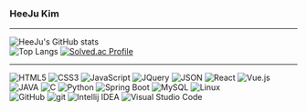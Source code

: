 ### HeeJu Kim

***************
![HeeJu's GitHub stats](https://github-readme-stats.vercel.app/api?username=HJK9810&show_icons=true&theme=radical)    
![Top Langs](https://github-readme-stats.vercel.app/api/top-langs/?username=HJK9810&layout=compact&theme=tokyonight) 
[![Solved.ac Profile](http://mazassumnida.wtf/api/generate_badge?boj=rubylulu)](https://solved.ac/profile/rubylulu)

***************
![HTML5](https://img.shields.io/badge/HTML5-E34F26?style=flat-square&logo=HTML5&logoColor=white)
![CSS3](https://img.shields.io/badge/CSS3-1572B6?style=flat-square&logo=CSS3&logoColor=white)
![JavaScript](https://img.shields.io/badge/JavaScript-F7DF1E?style=flat-square&logo=JavaScript&logoColor=white)
![JQuery](https://img.shields.io/badge/JQuery-0769AD?style=flat-square&logo=JQuery&logoColor=white)
![JSON](https://img.shields.io/badge/JSON-000000?style=flat-square&logo=JSON&logoColor=white)
![React](https://img.shields.io/badge/React-61DAFB?style=flat-square&logo=React&logoColor=white)
![Vue.js](https://img.shields.io/badge/Vue.js-4FC08D?style=flat-square&logo=Vue.js&logoColor=white)
<br>
![JAVA](https://img.shields.io/badge/JAVA-007396?style=flat-square&logo=java&logoColor=white)
![C](https://img.shields.io/badge/C-A8B9CC?style=flat-square&logo=C&logoColor=white)
![Python](https://img.shields.io/badge/Python-3776AB?style=flat-square&logo=Python&logoColor=white)
![Spring Boot](https://img.shields.io/badge/Spring_Boot-6DB33F?style=flat-square&logo=SpringBoot&logoColor=white)
![MySQL](https://img.shields.io/badge/MySQL-4479A1?style=flat-square&logo=MySQL&logoColor=white)
![Linux](https://img.shields.io/badge/Linux-FCC624?style=flat-square&logo=Linux&logoColor=white)
<br>
![GitHub](https://img.shields.io/badge/GitHub-181717?style=flat-square&logo=GitHub&logoColor=white)
![git](https://img.shields.io/badge/git-F05032?style=flat-square&logo=git&logoColor=white)
![Intellij IDEA](https://img.shields.io/badge/Intellij_IDEA-000000?style=flat-square&logo=IntellijIDEA&logoColor=white)
![Visual Studio Code](https://img.shields.io/badge/Visual_Studio_Code-007ACC?style=flat-square&logo=VisualStudioCode&logoColor=white)

<br><br>
